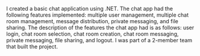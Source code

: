 I created a basic chat application using .NET. The chat app had the following features implemented: multiple user management, multiple chat room management, message distribution, private messaging, and file sharing. The description of the features the chat app had is as follows: 
user login, chat room selection, chat room creation, chat room messaging, private messaging, file sharing, and logout. I was part of a 2-member team that built the project.
